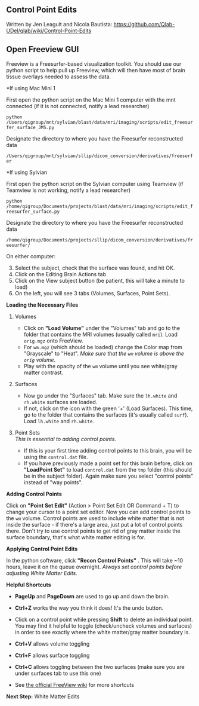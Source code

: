 ## Control Point Edits
Written by Jen Leagult and Nicola Bautista: https://github.com/Qlab-UDel/qlab/wiki/Control-Point-Edits

## Open Freeview GUI
Freeview is a Freesurfer-based visualization toolkit. You should use our python script to help pull up Freeview, which will then have most of brain tissue overlays needed to assess the data.

*If using Mac Mini 1

First open the python script on the Mac Mini 1 computer with the mnt connected (if it is not connected, notify a lead researcher)

```python /Users/qigroup/mnt/sylvian/blast/data/mri/imaging/scripts/edit_freesurfer_surface_JMS.py```

Designate the directory to where you have the Freesurfer reconstructed data

```/Users/qigroup/mnt/sylvian/sllip/dicom_conversion/derivatives/freesurfer```

*If using Sylvian

First open the python script on the Sylvian computer using Teamview (if Teamview is not working, notify a lead researcher)

```python /home/qigroup/Documents/projects/blast/data/mri/imaging/scripts/edit_freesurfer_surface.py```

Designate the directory to where you have the Freesurfer reconstructed data

```/home/qigroup/Documents/projects/sllip/dicom_conversion/derivatives/freesurfer/```

On either computer:

3. Select the subject, check that the surface was found, and hit OK.
4. Click on the Editing Brain Actions tab
5. Click on the View subject button (be patient, this will take a minute to load)
6. On the left, you will see 3 tabs (Volumes, Surfaces, Point Sets).

**Loading the Necessary Files**

1. Volumes
    - Click on **"Load Volume"** under the "Volumes" tab and go to the folder that contains the MRI volumes (usually called `mri`). Load `orig.mgz` onto FreeView.
    - For `wm.mgz` (which should be loaded) change the Color map from "Grayscale" to "Heat". *Make sure that the `wm` volume is above the `orig` volume.*
    - Play with the opacity of the `wm` volume until you see white/gray matter contrast. 

2. Surfaces
    - Now go under the "Surfaces" tab. Make sure the `lh.white` and `rh.white` surfaces are loaded.
    - If not, click on the icon with the green '+' (Load Surfaces). This time, go to the folder that contains the surfaces (it's usually called `surf`). Load `lh.white` and `rh.white`.

3. Point Sets  
*This is essential to adding control points.*
    - If this is your first time adding control points to this brain, you will be using the `control.dat` file.   
    - If you have previously made a point set for this brain before, click on **"LoadPoint Set"** to load `control.dat` from the `tmp` folder (this should be in the subject folder). Again make sure you select "control points" instead of "way points".

**Adding Control Points**

Click on **"Point Set Edit"** (Action > Point Set Edit OR Command + T) to change your cursor to a point set editor. Now you can add control points to the `wm` volume. Control points are used to include white matter that is not inside the surface - if there's a large area, just put a lot of control points there. Don't try to use control points to get rid of gray matter inside the surface boundary, that's what white matter editing is for.

**Applying Control Point Edits**

In the python software, click **"Recon Control Points"** . This will take ~10 hours, leave it on the queue overnight.
*Always set control points before adjusting White Matter Edits.*
 
**Helpful Shortcuts**

- **PageUp** and **PageDown** are used to go up and down the brain. 
- **Ctrl+Z** works the way you think it does! It's the undo button. 
- Click on a control point while pressing **Shift** to delete an individual point.   
You may find it helpful to toggle (check/uncheck volumes and surfaces) in order to see exactly where the white matter/gray matter boundary is. 

- **Ctrl+V** allows volume toggling
- **Ctrl+F** allows surface toggling
- **Ctrl+C** allows toggling between the two surfaces (make sure you are under surfaces tab to use this one)
- See [the official FreeView wiki](https://surfer.nmr.mgh.harvard.edu/fswiki/FreeviewGuide/FreeviewReference/FreeviewMouseCommands) for more shortcuts

**Next Step:** White Matter Edits
